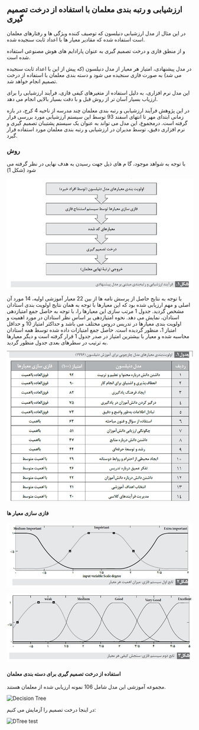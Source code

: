 
## ارزشیابی و رتبه بندی معلمان با استفاده از درخت تصمیم گیری

در این مثال از مدل ارزشیابی دنیلسون که توصیف کننده ویژگی ها و رفتارهای معلمان است استفاده شده که مقادیر معیار ها با اعداد ثابت سنجیده شده.

و از منطق فازی و درخت تصمیم گیری به عنوان پارادایم های هوش مصنوعی استفاده شده است.

در مدل پیشنهادی، امتیاز هر معیار از مدل دنیلسون (که پیش از این با اعداد ثابت سنجیده می شد) به صورت
فازی سنجیده می شود و دسته بندی معلمان با استفاده از درخت تصمیم انجام خواهد شد.

این مدل نرم افزاری، به دلیل استفاده از متغیرهای کیفی فازی، فرآیند ارزشیابی را برای ارزیاب بسیار آسان تر
از روش قبل و با دقت بسیار بالایی انجام می دهد.

در این پژوهش فرآیند ارزشیابی و رتبه بندی معلمان چند مدرسه از ناحیه 4 کرج، در بازه زمانی ابتدای مهر تا انتهای اسفند 93 توسط این سیستم ارزشیابی
مورد بررسی قرار گرفته است. درمجموع، این مدل می تواند به عنوان یک سیستم پشتیبان تصمیم گیری
و نرم افزاری دقیق، توسط مدیران در ارزشیابی و رتبه بندی معلمان مورد استفاده قرار گیرد.

### روش

با توجه به شواهد موجود، گا م های ذیل جهت رسیدن به هدف نهایی در نظر گرفته می شود (شکل 1)

![steps](steps.png)

با توجه به نتایج حاصل از پرسش نامه ها از بین 22 معیار آموزشی اولیه، 14 مورد آن اصلی
و مهم ارزیابی شده بود که این معیارها با توجه به همان نتایج اولویت بندی استادان مشخص گردید.
جدول 1 مرتب سازی این معیارها را، با توجه به حاصل جمع امتیازدهی استادان، نمایش می دهد. نحوه
امتیازدهی بر اساس نظر استادان در مورد اهمیت و اولویت بندی معیارها در تدریس دروس مختلف
می باشد و حداکثر امتیاز 10 و حداقل امتیاز 1، منظور گردیده است. حاصل جمع امتیازات داده شده
توسط همه استادان محاسبه شده و معیار با بیشترین امتیاز در صدر جدول 1 قرار گرفته است و دیگر
معیارها به ترتیب در سطرهای بعدی جدول منظور گردید.

![danielson](danielson.png)


#### فازی سازی معیار ها

![fuzzy1](fuzzy1.png)

![fuzzy2](fuzzy2.png)

#### استفاده از درخت تصمیم گیری برای دسته بندی معلمان

مجموعه آموزشی این مدل شامل 106 نمونه ارزیابی شده از معلمان هستند.

![Decision Tree](https://github.com/semnan-university-ai/machine-learning-class/raw/main/excersiecs/AtiKhosravani/10%20DT%20Example/Decision%20Tree.png)

در اینجا درخت تصمیم را آزمایش می کنیم:

![DTree test](https://github.com/semnan-university-ai/machine-learning-class/raw/main/excersiecs/AtiKhosravani/10%20DT%20Example/DTree%20test.png)

